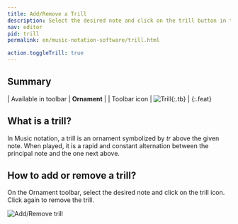 ```yaml
---
title: Add/Remove a Trill
description: Select the desired note and click on the trill button in the Ornament menu.
nav: editor
pid: trill
permalink: en/music-notation-software/trill.html

action.toggleTrill: true
---
```


## Summary

| Available in toolbar | **Ornament** |
| Toolbar icon | ![Trill](https://prod.flat-cdn.com/img/icons/editorActions/trill.svg){:.tb} |
{:.feat}

## What is a trill?

In Music notation, a trill is an ornament symbolized by *tr* above the given note. When played, it is a rapid and constant alternation between the principal note and the one next above. 

## How to add or remove a trill?

On the Ornament toolbar, select the desired note and click on the trill icon. Click again to remove the trill.

![Add/Remove trill](/help/assets/img/editor/trill.gif)